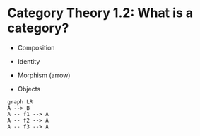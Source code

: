 # Category Theory 1.2: What is a category?

* Composition
* Identity

* Morphism (arrow)
* Objects

```mermaid
graph LR
A --> B
A -- f1 --> A
A -- f2 --> A
A -- f3 --> A
```
<!--stackedit_data:
eyJoaXN0b3J5IjpbLTU5MTExOTU5Ml19
-->